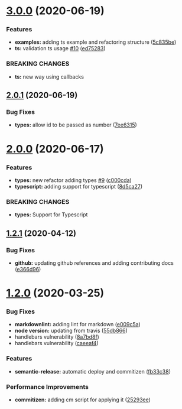 # [3.0.0](https://github.com/roggervalf/react-appointment-picker/compare/v2.0.1...v3.0.0) (2020-06-19)


### Features

* **examples:** adding ts example and refactoring structure ([5c835be](https://github.com/roggervalf/react-appointment-picker/commit/5c835bef562d547cd9d9479312190a48089436f6))
* **ts:** validation ts usage [#10](https://github.com/roggervalf/react-appointment-picker/issues/10) ([ed75283](https://github.com/roggervalf/react-appointment-picker/commit/ed75283929d761b14304889e501183c9ccf22cd6))


### BREAKING CHANGES

* **ts:** new way using callbacks

## [2.0.1](https://github.com/roggervalf/react-appointment-picker/compare/v2.0.0...v2.0.1) (2020-06-19)


### Bug Fixes

* **types:** allow id to be passed as number ([7ee6315](https://github.com/roggervalf/react-appointment-picker/commit/7ee63151703fa1a4b16f030f8780399e96f6d4a2))

# [2.0.0](https://github.com/roggervalf/react-appointment-picker/compare/v1.2.1...v2.0.0) (2020-06-17)


### Features

* **types:** new refactor adding types [#9](https://github.com/roggervalf/react-appointment-picker/issues/9) ([c000cda](https://github.com/roggervalf/react-appointment-picker/commit/c000cdac60db7bbb8c73c8d694687376cb18c40e))
* **typescript:** adding support for typescript ([8d5ca27](https://github.com/roggervalf/react-appointment-picker/commit/8d5ca27a885f8a4ea54e28d23758a9a6f3694ec7))


### BREAKING CHANGES

* **types:** Support for Typescript

## [1.2.1](https://github.com/roggervalf/react-appointment-picker/compare/v1.2.0...v1.2.1) (2020-04-12)


### Bug Fixes

* **github:** updating github references and adding contributing docs ([e366d96](https://github.com/roggervalf/react-appointment-picker/commit/e366d96f463c39648a4ea96a2ed945a0324c0c2a))

# [1.2.0](https://github.com/roggervalf/react-appointment-picker/compare/v1.1.1...v1.2.0) (2020-03-25)

### Bug Fixes

- **markdownlint:** adding lint for markdown ([e009c5a](https://github.com/roggervalf/react-appointment-picker/commit/e009c5af1c9ac18eba9d3a7c2dd8d5a0e32ace1f))
- **node version:** updating from travis ([55db866](https://github.com/roggervalf/react-appointment-picker/commit/55db866a4fd1cadb2b965d2306854ca5427a0785))
- handlebars vulnerability ([8a7bd8f](https://github.com/roggervalf/react-appointment-picker/commit/8a7bd8fb388f62eb4de74ac182a76c499ceb5175))
- handlebars vulnerability ([caeeaf4](https://github.com/roggervalf/react-appointment-picker/commit/caeeaf4b10bd09295455e91d5d94dfa872e5b4a3))

### Features

- **semantic-release:** automatic deploy and commitizen ([fb33c38](https://github.com/roggervalf/react-appointment-picker/commit/fb33c3873c643b9badd4331624e14d721e023911))

### Performance Improvements

- **commitizen:** adding cm script for applying it ([25293ee](https://github.com/roggervalf/react-appointment-picker/commit/25293ee24364a2d0cb44719b8c6b7c3d9416e2c2))
